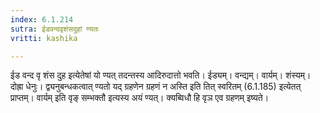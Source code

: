 ```yaml
---
index: 6.1.214
sutra: ईडवन्दवृशंसदुहां ण्यतः
vritti: kashika

---
```

ईड वन्द वृ शंस दुह इत्येतेषां यो ण्यत् तदन्तस्य आदिरुदात्तो भवति। ईड्यम्। वन्द्यम्। वार्यम्। शंस्यम्। दोह्रा धेनुः। द्व्यनुबन्धकत्वात् ण्यतो यद् ग्रहणेन ग्रहणं न अस्ति इति तित् स्वरितम् (6.1.185) इत्येतत् प्राप्तम्। वार्यम् इति वृङ् सम्भक्तौ इत्यस्य अयं ण्यत्। क्यब्विधौ हि वृञ एव ग्रहणम् इष्यते।